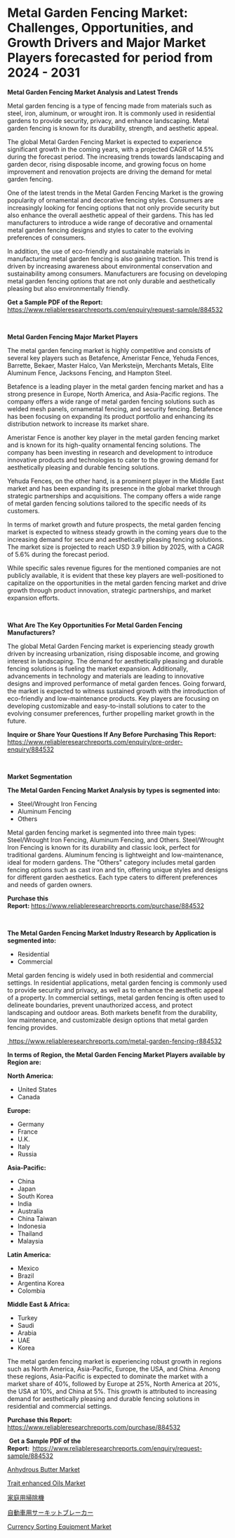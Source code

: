 <p><h1>Metal Garden Fencing Market: Challenges, Opportunities, and Growth Drivers and Major Market Players forecasted for period from 2024 - 2031</h1></p><p><strong>Metal Garden Fencing Market Analysis and Latest Trends</strong></p>
<p><p>Metal garden fencing is a type of fencing made from materials such as steel, iron, aluminum, or wrought iron. It is commonly used in residential gardens to provide security, privacy, and enhance landscaping. Metal garden fencing is known for its durability, strength, and aesthetic appeal.</p><p>The global Metal Garden Fencing Market is expected to experience significant growth in the coming years, with a projected CAGR of 14.5% during the forecast period. The increasing trends towards landscaping and garden decor, rising disposable income, and growing focus on home improvement and renovation projects are driving the demand for metal garden fencing.</p><p>One of the latest trends in the Metal Garden Fencing Market is the growing popularity of ornamental and decorative fencing styles. Consumers are increasingly looking for fencing options that not only provide security but also enhance the overall aesthetic appeal of their gardens. This has led manufacturers to introduce a wide range of decorative and ornamental metal garden fencing designs and styles to cater to the evolving preferences of consumers.</p><p>In addition, the use of eco-friendly and sustainable materials in manufacturing metal garden fencing is also gaining traction. This trend is driven by increasing awareness about environmental conservation and sustainability among consumers. Manufacturers are focusing on developing metal garden fencing options that are not only durable and aesthetically pleasing but also environmentally friendly.</p></p>
<p><strong>Get a Sample PDF of the Report:&nbsp;</strong> <a href="https://www.reliableresearchreports.com/enquiry/request-sample/884532">https://www.reliableresearchreports.com/enquiry/request-sample/884532</a></p>
<p>&nbsp;</p>
<p><strong>Metal Garden Fencing Major Market Players</strong></p>
<p><p>The metal garden fencing market is highly competitive and consists of several key players such as Betafence, Ameristar Fence, Yehuda Fences, Barrette, Bekaer, Master Halco, Van Merksteijn, Merchants Metals, Elite Aluminum Fence, Jacksons Fencing, and Hampton Steel.</p><p>Betafence is a leading player in the metal garden fencing market and has a strong presence in Europe, North America, and Asia-Pacific regions. The company offers a wide range of metal garden fencing solutions such as welded mesh panels, ornamental fencing, and security fencing. Betafence has been focusing on expanding its product portfolio and enhancing its distribution network to increase its market share.</p><p>Ameristar Fence is another key player in the metal garden fencing market and is known for its high-quality ornamental fencing solutions. The company has been investing in research and development to introduce innovative products and technologies to cater to the growing demand for aesthetically pleasing and durable fencing solutions.</p><p>Yehuda Fences, on the other hand, is a prominent player in the Middle East market and has been expanding its presence in the global market through strategic partnerships and acquisitions. The company offers a wide range of metal garden fencing solutions tailored to the specific needs of its customers.</p><p>In terms of market growth and future prospects, the metal garden fencing market is expected to witness steady growth in the coming years due to the increasing demand for secure and aesthetically pleasing fencing solutions. The market size is projected to reach USD 3.9 billion by 2025, with a CAGR of 5.6% during the forecast period.</p><p>While specific sales revenue figures for the mentioned companies are not publicly available, it is evident that these key players are well-positioned to capitalize on the opportunities in the metal garden fencing market and drive growth through product innovation, strategic partnerships, and market expansion efforts.</p></p>
<p>&nbsp;</p>
<p><strong>What Are The Key Opportunities For Metal Garden Fencing Manufacturers?</strong></p>
<p><p>The global Metal Garden Fencing market is experiencing steady growth driven by increasing urbanization, rising disposable income, and growing interest in landscaping. The demand for aesthetically pleasing and durable fencing solutions is fueling the market expansion. Additionally, advancements in technology and materials are leading to innovative designs and improved performance of metal garden fences. Going forward, the market is expected to witness sustained growth with the introduction of eco-friendly and low-maintenance products. Key players are focusing on developing customizable and easy-to-install solutions to cater to the evolving consumer preferences, further propelling market growth in the future.</p></p>
<p><strong>Inquire or Share Your Questions If Any Before Purchasing This Report:</strong> <a href="https://www.reliableresearchreports.com/enquiry/pre-order-enquiry/884532">https://www.reliableresearchreports.com/enquiry/pre-order-enquiry/884532</a></p>
<p>&nbsp;</p>
<p><strong>Market Segmentation</strong></p>
<p><strong>The Metal Garden Fencing Market Analysis by types is segmented into:</strong></p>
<p><ul><li>Steel/Wrought Iron Fencing</li><li>Aluminum Fencing</li><li>Others</li></ul></p>
<p><p>Metal garden fencing market is segmented into three main types: Steel/Wrought Iron Fencing, Aluminum Fencing, and Others. Steel/Wrought Iron Fencing is known for its durability and classic look, perfect for traditional gardens. Aluminum fencing is lightweight and low-maintenance, ideal for modern gardens. The "Others" category includes metal garden fencing options such as cast iron and tin, offering unique styles and designs for different garden aesthetics. Each type caters to different preferences and needs of garden owners.</p></p>
<p><strong>Purchase this Report:&nbsp;</strong><a href="https://www.reliableresearchreports.com/purchase/884532">https://www.reliableresearchreports.com/purchase/884532</a></p>
<p>&nbsp;</p>
<p><strong>The Metal Garden Fencing Market Industry Research by Application is segmented into:</strong></p>
<p><ul><li>Residential</li><li>Commercial</li></ul></p>
<p><p>Metal garden fencing is widely used in both residential and commercial settings. In residential applications, metal garden fencing is commonly used to provide security and privacy, as well as to enhance the aesthetic appeal of a property. In commercial settings, metal garden fencing is often used to delineate boundaries, prevent unauthorized access, and protect landscaping and outdoor areas. Both markets benefit from the durability, low maintenance, and customizable design options that metal garden fencing provides.</p></p>
<p><a href="https://www.reliableresearchreports.com/metal-garden-fencing-r884532">&nbsp;https://www.reliableresearchreports.com/metal-garden-fencing-r884532</a></p>
<p><strong>In terms of Region, the Metal Garden Fencing Market Players available by Region are:</strong></p>
<p>
    <p> <strong> North America: </strong>
        <ul>
            <li>United States</li>
            <li>Canada</li>
        </ul>
        </p> 
    <p> <strong> Europe: </strong>
        <ul>
            <li>Germany</li>
            <li>France</li>
            <li>U.K.</li>
            <li>Italy</li>
            <li>Russia</li>
        </ul>
        </p> 
    <p> <strong> Asia-Pacific: </strong>
        <ul>
            <li>China</li>
            <li>Japan</li>
            <li>South Korea</li>
            <li>India</li>
            <li>Australia</li>
            <li>China Taiwan</li>
            <li>Indonesia</li>
            <li>Thailand</li>
            <li>Malaysia</li>
        </ul>
        </p> 
    <p> <strong> Latin America: </strong>
        <ul>
            <li>Mexico</li>
            <li>Brazil</li>
            <li>Argentina Korea</li>
            <li>Colombia</li>
        </ul>
        </p> 
    <p> <strong> Middle East & Africa: </strong>
        <ul>
            <li>Turkey</li>
            <li>Saudi</li>
            <li>Arabia</li>
            <li>UAE</li>
            <li>Korea</li>
        </ul>
    </p>
    </p>
<p><p>The metal garden fencing market is experiencing robust growth in regions such as North America, Asia-Pacific, Europe, the USA, and China. Among these regions, Asia-Pacific is expected to dominate the market with a market share of 40%, followed by Europe at 25%, North America at 20%, the USA at 10%, and China at 5%. This growth is attributed to increasing demand for aesthetically pleasing and durable fencing solutions in residential and commercial settings.</p></p>
<p><strong>Purchase this Report: </strong><a href="https://www.reliableresearchreports.com/purchase/884532">https://www.reliableresearchreports.com/purchase/884532</a></p>
<p>&nbsp;<strong>Get a Sample PDF of the Report:&nbsp;&nbsp;</strong><a href="https://www.reliableresearchreports.com/enquiry/request-sample/884532">https://www.reliableresearchreports.com/enquiry/request-sample/884532</a></p>
<p><strong></strong></p>
<p><p><a href="https://www.linkedin.com/pulse/anhydrous-butter-market-research-report-its-history-forecast-2024-vhnye?trackingId=Z3N97wfbub%2BSW3sJLx97Yw%3D%3D">Anhydrous Butter Market</a></p><p><a href="https://www.linkedin.com/pulse/trait-enhanced-oils-market-size-cagr-trends-2024-2030-jnihe?trackingId=VjdmqFUfEXbcotqev65GnQ%3D%3D">Trait enhanced Oils Market</a></p><p><a href="https://medium.com/@jarredmertz53/%E5%AE%B6%E5%BA%AD%E7%94%A8%E6%8E%83%E9%99%A4%E6%A9%9F%E3%81%AE%E5%B8%82%E5%A0%B4%E3%82%A4%E3%83%B3%E3%82%B5%E3%82%A4%E3%83%88-%E5%B8%82%E5%A0%B4%E5%8B%95%E5%90%91-%E6%88%90%E9%95%B7-2024%E5%B9%B4%E3%81%8B%E3%82%892031%E5%B9%B4%E3%81%BE%E3%81%A7%E3%81%AE%E4%BA%88%E6%B8%AC-af81e2b42707">家庭用掃除機</a></p><p><a href="https://medium.com/@ebbkautzer/%E8%87%AA%E5%8B%95%E8%BB%8A%E7%94%A8%E3%82%B5%E3%83%BC%E3%82%AD%E3%83%83%E3%83%88%E3%83%96%E3%83%AC%E3%83%BC%E3%82%AB%E3%83%BC%E5%B8%82%E5%A0%B4-2031%E5%B9%B4%E3%81%BE%E3%81%A7%E3%81%AE%E3%83%88%E3%83%AC%E3%83%B3%E3%83%89-%E4%BA%88%E6%B8%AC-%E7%AB%B6%E4%BA%89%E5%88%86%E6%9E%90-2517e7ac98f3">自動車用サーキットブレーカー</a></p><p><a href="https://github.com/RichRobinson5/Market-Research-Report-List-4/blob/main/currency-sorting-equipment-market.md">Currency Sorting Equipment Market</a></p></p>